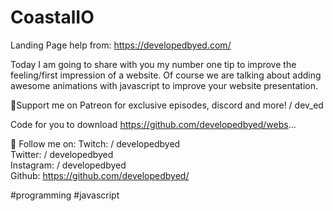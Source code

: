 # CoastalIO

Landing Page help from:
https://developedbyed.com/

Today I am going to share with you my number one tip to improve the feeling/first impression of a website. Of course we are talking about adding awesome animations with javascript to improve your website presentation.

🎁Support me on Patreon for exclusive episodes, discord and more!
  / dev_ed  

Code for you to download
https://github.com/developedbyed/webs...

🛴 Follow me on:
Twitch:   / developedbyed  
Twitter:   / developedbyed  
Instagram:   / developedbyed  
Github: https://github.com/developedbyed/

#programming #javascript
